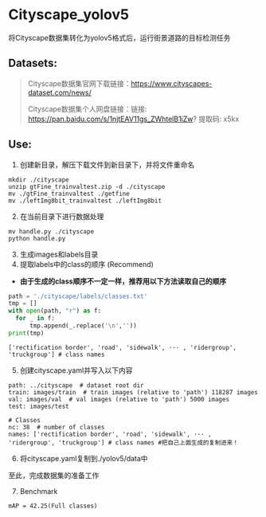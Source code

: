# Cityscape_yolov5
 将Cityscape数据集转化为yolov5格式后，运行街景道路的目标检测任务

## Datasets:

> Cityscape数据集官网下载链接：https://www.cityscapes-dataset.com/news/
>
> Cityscape数据集个人网盘链接：链接: https://pan.baidu.com/s/1njtEAV11gs_ZWhtelB1iZw? 提取码: x5kx 

## Use:

1. 创建新目录，解压下载文件到新目录下，并将文件重命名

```shell
mkdir ./cityscape
unzip gtFine_trainvaltest.zip -d ./cityscape
mv ./gtFine_trainvaltest ./getfine
mv ./leftImg8bit_trainvaltest ./leftImg8bit
```

2. 在当前目录下进行数据处理

```shell
mv handle.py ./cityscape
python handle.py
```

3. 生成images和labels目录
4. 提取labels中的class的顺序 (Recommend)

* __由于生成的class顺序不一定一样，推荐用以下方法读取自己的顺序__

```python
path = './cityscape/labels/classes.txt'
tmp = []
with open(path, "r") as f:
  for _ in f:
      tmp.append(_.replace('\n',''))  
print(tmp)
```

```shell
['rectification border', 'road', 'sidewalk', ··· , 'ridergroup', 'truckgroup'] # class names
```

5. 创建cityscape.yaml并写入以下内容

```shell
path: ../cityscape  # dataset root dir
train: images/train  # train images (relative to 'path') 118287 images
val: images/val  # val images (relative to 'path') 5000 images
test: images/test  

# Classes
nc: 38  # number of classes
names: ['rectification border', 'road', 'sidewalk', ··· , 'ridergroup', 'truckgroup'] # class names #把自己上面生成的复制进来！
```

6. 将cityscape.yaml复制到./yolov5/data中

至此，完成数据集的准备工作

7. Benchmark

```
mAP = 42.25(Full classes)
```

